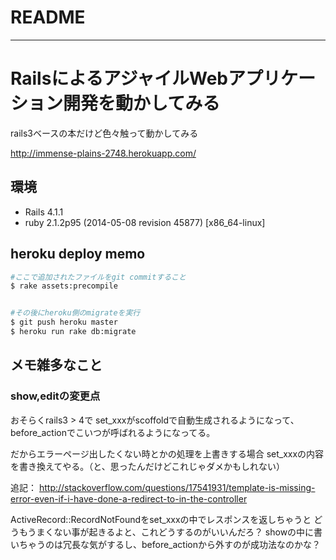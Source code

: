 # README
- - -

# RailsによるアジャイルWebアプリケーション開発を動かしてみる

rails3ベースの本だけど色々触って動かしてみる

http://immense-plains-2748.herokuapp.com/

## 環境

* Rails 4.1.1
* ruby 2.1.2p95 (2014-05-08 revision 45877) [x86_64-linux]

## heroku deploy memo

~~~sh
#ここで追加されたファイルをgit commitすること
$ rake assets:precompile


#その後にheroku側のmigrateを実行
$ git push heroku master
$ heroku run rake db:migrate
~~~


## メモ雑多なこと

### show,editの変更点

おそらくrails3 > 4で
set_xxxがscoffoldで自動生成されるようになって、before_actionでこいつが呼ばれるようになってる。

だからエラーページ出したくない時とかの処理を上書きする場合
set_xxxの内容を書き換えてやる。（と、思ったんだけどこれじゃダメかもしれない）

追記：
http://stackoverflow.com/questions/17541931/template-is-missing-error-even-if-i-have-done-a-redirect-to-in-the-controller

ActiveRecord::RecordNotFoundをset_xxxの中でレスポンスを返しちゃうと
どうもうまくない事が起きるよと、これどうするのがいいんだろ？
showの中に書いちゃうのは冗長な気がするし、before_actionから外すのが成功法なのかな？
